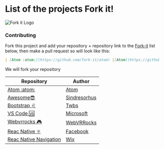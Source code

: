 # List of the projects Fork it!
![Fork it Logo](https://avatars2.githubusercontent.com/u/33976034?s=200&v=4)

### Contributing
Fork this project and add your repository + repository link to the [Fork-it](https://github.com/Fork-it/weFork) list below, then make a pull request so will look like this:

```markdown
| [Atom :atom:](https://github.com/fork-it/atom) |[Atom](https://github.com/atom/atom)|
```
We will fork your repository 

| Repository | Author |
| ------ | ----------- |
| [Atom :atom:](https://github.com/fork-it/atom) |[Atom](https://github.com/atom/atom)|
| [Awesome😎 ](https://github.com/fork-it/awesome) |[Sindresorhus](https://github.com/sindresorhus/awesome)|
| [Bootstrap ♌️](https://github.com/fork-it/bootstrap)|[Twbs](https://github.com/twbs/bootstrap)|
| [VS Code 🆚](https://github.com/fork-it/vscode)|[Microsoft](https://github.com/Microsoft/vscode)|
| [Webvrrocks 🎮](https://github.com/fork-it/webbrrocks)|[WebVRRocks](https://github.com/WebVRRocks/webvrrocks)|
| [Reac Native ⚛️](https://github.com/fork-it/react-native)|[Facebook](https://github.com/facebook/react-native)|
| [Reac Native Navigation](https://github.com/fork-it/react-native-navigation)|[Wix](https://github.com/wix/react-native-navigation)|

